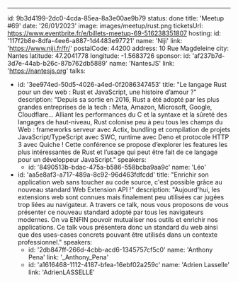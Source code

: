 ---

id: 9b3d4199-2dc0-4cda-85ea-8a3e00ae9b79
status: done
title: 'Meetup #69'
date: '26/01/2023'
image: images/meetup/rust.png
ticketsUrl: https://www.eventbrite.fr/e/billets-meetup-69-516238351807
hosting:
id: '117f2b8e-8dfa-4ee6-a887-1d4483e97721'
name: 'Niji'
link: 'https://www.niji.fr/fr/'
postalCode: 44200
address: 10 Rue Magdeleine
city: Nantes
latitude: 47.2041778
longitude: -1.5683726
sponsor:
id: 'af237b7d-3d7e-44ab-b26c-87b762db5889'
name: 'NantesJS'
link: 'https://nantesjs.org'
talks:

- id: '3ee974ed-50d5-4026-a4ed-0f2086347453'
  title: "Le langage Rust pour un dev web : Rust et JavaScript, une histoire d’amour ?"
  description: "Depuis sa sortie en 2016, Rust a été adopté par les plus grandes entreprises de la tech : Meta, Amazon, Microsoft, Google, Cloudflare… Alliant les performances du C et la syntaxe et la sûreté des langages de haut-niveau, Rust colonise peu à peu tous les champs du Web : frameworks serveur avec Actix, bundling et compilation de projets JavaScript/TypeScript avec SWC, runtime avec Deno et protocole HTTP 3 avec Quiche ! Cette conférence se propose d’explorer les features les plus intéressantes de Rust et l’usage qui peut être fait de ce langage pour un développeur JavaScript."
  speakers:
    - id: '8490513b-bdac-475a-b586-558bcba9aa9c'
      name: 'Léo'
- id: 'aa5e8af3-a717-489a-8c92-96d463fdfcdd'
  title: "Enrichir son application web sans toucher au code source, c'est possible grâce au nouveau standard Web Extension API !"
  description: "Aujourd'hui, les extensions web sont connues mais finalement peu utilisées car jugées trop liées au navigateur. A travers ce talk, nous vous proposons de vous présenter ce nouveau standard adopté par tous les navigateurs modernes. On va ENFIN pouvoir mutualiser nos outils et enrichir nos applications. Ce talk vous présentera donc un standard du web ainsi que des uses-cases concrets pouvant être utilisés dans un contexte professionnel."
  speakers:
    - id: '2db847ff-266d-4cbb-acd6-1345757cf5c0'
      name: 'Anthony Pena'
      link: '\_Anthony_Pena'
    - id: 'a1616468-1112-4187-bfea-16ebf02a259c'
      name: 'Adrien Lasselle'
      link: 'AdrienLASSELLE'
